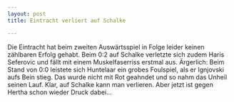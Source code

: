 ```yaml
---
layout: post
title: Eintracht verliert auf Schalke

---
```


Die Eintracht hat beim zweiten Auswärtsspiel in Folge leider keinen zählbaren Erfolg gehabt. Beim 0:2 auf Schalke verletzte sich zudem Haris Seferovic und fällt mit einem Muskelfaserriss erstmal aus. Ärgerlich: Beim Stand von 0:0 leistete sich Huntelaar ein grobes Foulspiel, als er Ignjovski aufs Bein stieg. Das wurde nicht mit Rot geahndet und so nahm das Unheil seinen Lauf. Klar, auf Schalke kann man verlieren. Aber jetzt ist gegen Hertha schon wieder Druck dabei...


